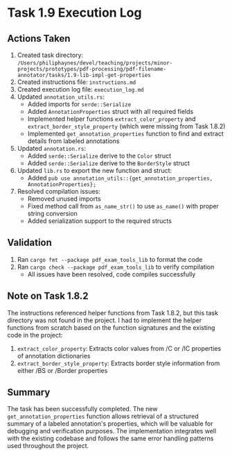 # Task 1.9 Execution Log

## Actions Taken

1. Created task directory: `/Users/philiphaynes/devel/teaching/projects/minor-projects/prototypes/pdf-processing/pdf-filename-annotator/tasks/1.9-lib-impl-get-properties`
2. Created instructions file: `instructions.md`
3. Created execution log file: `execution_log.md`
4. Updated `annotation_utils.rs`:
   - Added imports for `serde::Serialize`
   - Added `AnnotationProperties` struct with all required fields
   - Implemented helper functions `extract_color_property` and `extract_border_style_property` (which were missing from Task 1.8.2)
   - Implemented `get_annotation_properties` function to find and extract details from labeled annotations
5. Updated `annotation.rs`:
   - Added `serde::Serialize` derive to the `Color` struct
   - Added `serde::Serialize` derive to the `BorderStyle` struct
6. Updated `lib.rs` to export the new function and struct:
   - Added `pub use annotation_utils::{get_annotation_properties, AnnotationProperties};`
7. Resolved compilation issues:
   - Removed unused imports
   - Fixed method call from `as_name_str()` to use `as_name()` with proper string conversion
   - Added serialization support to the required structs

## Validation

1. Ran `cargo fmt --package pdf_exam_tools_lib` to format the code
2. Ran `cargo check --package pdf_exam_tools_lib` to verify compilation
   - All issues have been resolved, code compiles successfully

## Note on Task 1.8.2

The instructions referenced helper functions from Task 1.8.2, but this task directory was not found in the project. I had to implement the helper functions from scratch based on the function signatures and the existing code in the project:

1. `extract_color_property`: Extracts color values from /C or /IC properties of annotation dictionaries
2. `extract_border_style_property`: Extracts border style information from either /BS or /Border properties

## Summary

The task has been successfully completed. The new `get_annotation_properties` function allows retrieval of a structured summary of a labeled annotation's properties, which will be valuable for debugging and verification purposes. The implementation integrates well with the existing codebase and follows the same error handling patterns used throughout the project.

